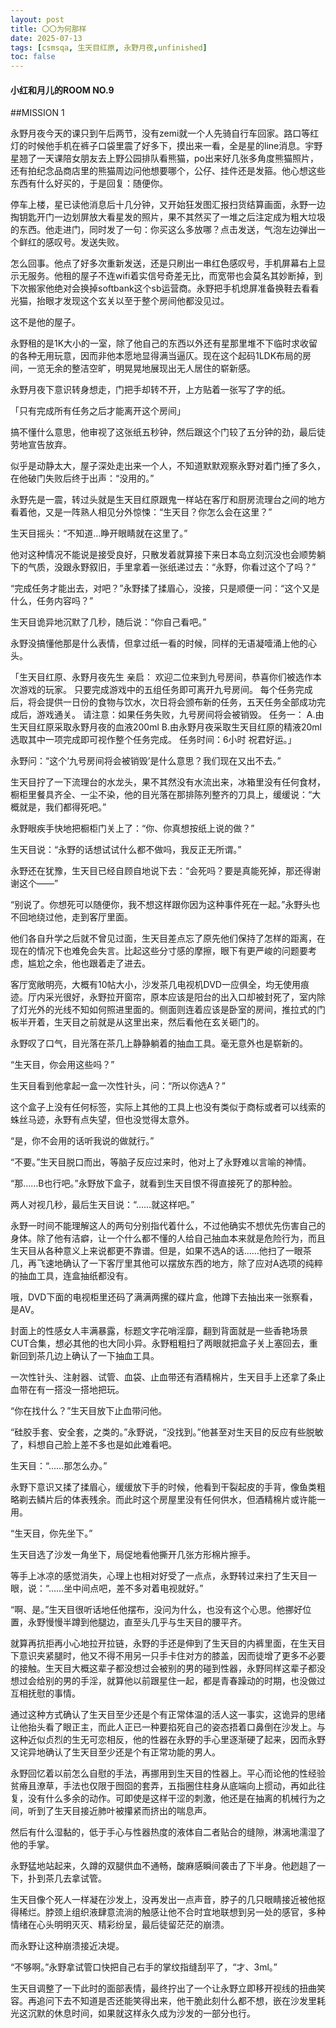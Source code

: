 ```yaml
---
layout: post
title: 〇〇为何那样
date: 2025-07-13 
tags: [csmsqa, 生天目红原, 永野月夜,unfinished]
toc: false
---
```



#### 小红和月儿的ROOM NO.9

##MISSION 1

永野月夜今天的课只到午后两节，没有zemi就一个人先骑自行车回家。路口等红灯的时候他手机在裤子口袋里震了好多下，摸出来一看，全是星的line消息。宇野星翘了一天课陪女朋友去上野公园排队看熊猫，po出来好几张多角度熊猫照片，还有拍纪念品商店里的熊猫周边问他想要哪个，公仔、挂件还是发箍。他心想这些东西有什么好买的，于是回复：随便你。

停车上楼，星已读他消息后十几分钟，又开始狂发图汇报扫货结算画面，永野一边掏钥匙开门一边划屏放大看星发的照片，果不其然买了一堆之后注定成为粗大垃圾的东西。他走进门，同时发了一句：你买这么多放哪？点击发送，气泡左边弹出一个鲜红的感叹号。发送失败。

怎么回事。他点了好多次重新发送，还是只刷出一串红色感叹号，手机屏幕右上显示无服务。他租的屋子不连wifi着实信号奇差无比，而宽带也会莫名其妙断掉，到下次搬家他绝对会换掉softbank这个sb运营商。永野把手机熄屏准备换鞋去看看光猫，抬眼才发现这个玄关以至于整个房间他都没见过。

这不是他的屋子。

永野租的是1K大小的一室，除了他自己的东西以外还有星那里堆不下临时求收留的各种无用玩意，因而非他本愿地显得满当逼仄。现在这个起码1LDK布局的房间，一览无余的整洁空旷，明晃晃地展现出无人居住的崭新感。

永野月夜下意识转身想走，门把手却转不开，上方贴着一张写了字的纸。

「只有完成所有任务之后才能离开这个房间」

搞不懂什么意思，他审视了这张纸五秒钟，然后跟这个门较了五分钟的劲，最后徒劳地宣告放弃。

似乎是动静太大，屋子深处走出来一个人，不知道默默观察永野对着门捶了多久，在他破门失败后终于出声：“没用的。”

永野先是一震，转过头就是生天目红原跟鬼一样站在客厅和厨房流理台之间的地方看着他，又是一阵熟人相见分外惊悚：“生天目？你怎么会在这里？”

生天目摇头：“不知道…睁开眼睛就在这里了。”

他对这种情况不能说是接受良好，只散发着就算接下来日本岛立刻沉没也会顺势躺下的气质，没跟永野叙旧，手里拿着一张纸递过去：“永野，你看过这个了吗？”

“完成任务才能出去，对吧？”永野揉了揉眉心，没接，只是顺便一问：“这个又是什么，任务内容吗？”

生天目诡异地沉默了几秒，随后说：“你自己看吧。”

永野没搞懂他那是什么表情，但拿过纸一看的时候，同样的无语凝噎涌上他的心头。

「生天目红原、永野月夜先生 亲启：
欢迎二位来到九号房间，恭喜你们被选作本次游戏的玩家。
只要完成游戏中的五组任务即可离开九号房间。
每个任务完成后，将会提供一日份的食物与饮水，次日将会颁布新的任务，五天任务全部成功完成后，游戏通关。
请注意：如果任务失败，九号房间将会被销毁。
任务一：
A.由生天目红原采取永野月夜的血液200ml
B.由永野月夜采取生天目红原的精液20ml
选取其中一项完成即可视作整个任务完成。
任务时间：6小时
祝君好运。」

永野问：“这个‘九号房间将会被销毁’是什么意思？我们现在又出不去。”

生天目拧了一下流理台的水龙头，果不其然没有水流出来，冰箱里没有任何食材，橱柜里餐具齐全、一尘不染，他的目光落在那排陈列整齐的刀具上，缓缓说：“大概就是，我们都得死吧。”

永野眼疾手快地把橱柜门关上了：“你、你真想按纸上说的做？”

生天目说：“永野的话想试试什么都不做吗，我反正无所谓。”

永野还在犹豫，生天目已经自顾自地说下去：“会死吗？要是真能死掉，那还得谢谢这个——”

“别说了。你想死可以随便你，我不想这样跟你因为这种事件死在一起。”永野头也不回地绕过他，走到客厅里面。

他们各自升学之后就不曾见过面，生天目差点忘了原先他们保持了怎样的距离，在现在的情况下也难免会失言。比起这些分寸感的摩擦，眼下有更严峻的问题要考虑，尴尬之余，他也跟着走了进去。

客厅宽敞明亮，大概有10帖大小，沙发茶几电视机DVD一应俱全，均无使用痕迹。厅内采光很好，永野拉开窗帘，原本应该是阳台的出入口却被封死了，室内除了灯光外的光线不知如何照进里面的。侧面则连着应该是卧室的房间，推拉式的门板半开着，生天目之前就是从这里出来，然后看他在玄关砸门的。

永野叹了口气，目光落在茶几上静静躺着的抽血工具。毫无意外也是崭新的。

“生天目，你会用这些吗？”

生天目看到他拿起一盒一次性针头，问：“所以你选A？”

这个盒子上没有任何标签，实际上其他的工具上也没有类似于商标或者可以线索的蛛丝马迹，永野有点失望，但也没觉得太意外。

“是，你不会用的话听我说的做就行。”

“不要。”生天目脱口而出，等脑子反应过来时，他对上了永野难以言喻的神情。

“那……B也行吧。”永野放下盒子，就看到生天目恨不得直接死了的那种脸。

两人对视几秒，最后生天目说：“……就这样吧。”

永野一时间不能理解这人的两句分别指代着什么，不过他确实不想优先伤害自己的身体。除了他有洁癖，让一个什么都不懂的人给自己抽血本来就是危险行为，而且生天目从各种意义上来说都更不靠谱。但是，如果不选A的话……他扫了一眼茶几，再飞速地确认了一下客厅里其他可以摆放东西的地方，除了应对A选项的纯粹的抽血工具，连盒抽纸都没有。

哦，DVD下面的电视柜里还码了满满两摞的碟片盒，他蹲下去抽出来一张察看，是AV。

封面上的性感女人丰满暴露，标题文字花哨淫靡，翻到背面就是一些香艳场景CUT合集，想必其他的也大同小异。永野粗粗扫了两眼就把盒子关上塞回去，重新回到茶几边上确认了一下抽血工具。

一次性针头、注射器、试管、血袋、止血带还有酒精棉片，生天目手上还拿了条止血带在有一搭没一搭地把玩。

“你在找什么？”生天目放下止血带问他。

“硅胶手套、安全套，之类的。”永野说，“没找到。”他甚至对生天目的反应有些脱敏了，料想自己脸上差不多也是如此难看吧。

生天目：“……那怎么办。”

永野下意识又揉了揉眉心，缓缓放下手的时候，他看到干裂起皮的手背，像鱼类粗略剃去鳞片后的体表残余。而此时这个房屋里没有任何供水，但酒精棉片或许能一用。

“生天目，你先坐下。”

生天目选了沙发一角坐下，局促地看他撕开几张方形棉片擦手。

等手上冰凉的感觉消失，心理上也相对好受了一点点，永野转过来扫了生天目一眼，说：“……坐中间点吧，差不多对着电视就好。”

“啊、是。”生天目很听话地任他摆布，没问为什么，也没有这个心思。他挪好位置，永野慢慢半蹲到他腿边，直至头几乎与生天目的腰平齐。

就算再抗拒再小心地拉开拉链，永野的手还是伸到了生天目的内裤里面，在生天目下意识夹紧腿时，他又不得不用另一只手卡住对方的膝盖，因而徒增了更多不必要的接触。生天目大概这辈子都没想过会被别的男的碰到性器，永野同样这辈子都没想过会给别的男的手淫，就算他以前跟星住一起，都是青春躁动的时期，也没做过互相抚慰的事情。

通过这种方式确认了生天目至少还是个有正常体温的活人这一事实，这诡异的思绪让他抬头看了眼正主，而此人正已一种要掐死自己的姿态捂着口鼻倒在沙发上。与这种近似贞烈的生无可恋相反，他的性器在永野的手心里逐渐硬了起来，因而永野又诧异地确认了生天目至少还是个有正常功能的男人。

永野回忆着以前怎么自慰的手法，再挪用到生天目的性器上。平心而论他的性经验贫瘠且潦草，手法也仅限于囫囵的套弄，五指圈住柱身从底端向上掼动，再如此往复，没有什么多余的动作。可即使是这样干涩的刺激，他还是在抽离的机械行为之间，听到了生天目接近肺叶被攥紧而挤出的喘息声。

然后有什么湿黏的，低于手心与性器热度的液体自二者贴合的缝隙，淋漓地濡湿了他的手掌。

永野猛地站起来，久蹲的双腿供血不通畅，酸麻感瞬间袭击了下半身。他趔趄了一下，扑到茶几去拿试管。

生天目像个死人一样凝在沙发上，没再发出一点声音，脖子的几只眼睛接近被他抠得稀烂。脖颈上组织液肆意流淌的触感让他不合时宜地联想到另一处的感官，多种情绪在心头明明灭灭、精彩纷呈，最后徒留茫茫的崩溃。

而永野让这种崩溃接近决堤。

“不够啊。”永野拿试管口快把自己右手的掌纹指缝刮平了，“才、3ml。”

生天目调整了一下此时的面部表情，最终拧出了一个让永野立即移开视线的扭曲笑容。再追问下去不知道是否还能笑得出来，他干脆此刻什么都不想，嵌在沙发里耗光这沉默的休息时间，如果就这样永久成为沙发的一部分也行。










